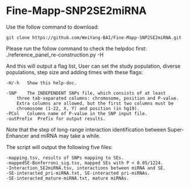 # Fine-Mapp-SNP2SE2miRNA

Use the follow command to download:

	git clone https://github.com/WeiYang-BAI/Fine-Mapp-SNP2SE2miRNA.git 

Please run the follow command to check the helpdoc first:
  ./reference_panel_re-construction.py -H
	
And this will output a flag list, User can set the study population, diverse populations, step size and adding times with these flags:
	
	-H/-h	Show this help-doc.

	-SNP	The INDEPENDENT SNPs file, which consists of at least 
		three tab-separated columns: chromosome, position and P-value.
		Extra columns are allowed, but the first two columns must be
		chromosome (1-22, X, Y) and position (in hg19). 
	-PCol	Columns name of P-value in the SNP input file.
	-outPrefix	Prefix for output results.

Note that the step of long-range interaction identification
between Super-Enhancer and miRNA may take a while.

The script will output the following five files:

	-mapping.tsv, results of SNPs mapping to SEs.
	-mappedSE-Bonferroni_sig.tsv, mapped SEs with P < 0.05/1224.
	-Interaction_SE2miRNA.tsv, interactions between miRNA and SE.
	-SE-interacted_pri-miRNA.txt, SE-interacted pri-miRNAs.
	-SE-interacted_mature-miRNA.txt, mature miRNAs.
